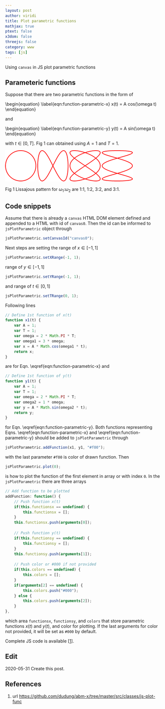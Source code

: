 ```yaml
---
layout: post
author: viridi
title: Plot parametric functions
mathjax: true
ptext: false
x3dom: false
threejs: false
category: www
tags: [js]
---
```

Using `canvas` in JS plot parametric functions

## Parameteric functions
Suppose that there are two parametric functions in the form of

\begin{equation}
\label{eqn:function-parametric-x}
x(t) = A cos(\omega t)
\end{equation}

and

\begin{equation}
\label{eqn:function-parametric-y}
y(t) = A sin(\omega t)
\end{equation}

with $t \in [0, T]$. Fig 1 can obtained using $A = 1$ and $T = 1$.

![](https://github.com/dudung/abm-x/raw/master/src/classes/js-plot-func/lissajous-1-1.png)
![](https://github.com/dudung/abm-x/raw/master/src/classes/js-plot-func/lissajous-1-2.png)
![](https://github.com/dudung/abm-x/raw/master/src/classes/js-plot-func/lissajous-3-2.png)
![](https://github.com/dudung/abm-x/raw/master/src/classes/js-plot-func/lissajous-3-1.png)

Fig 1 Lissajous pattern for $\omega_1$:$\omega_2$ are 1:1, 1:2, 3:2, and 3:1.

## Code snippets
Assume that there is already a `canvas` HTML DOM element defined and appended to a HTML with id of `canvas0`. Then the id can be informed to `jsPlotParametric` object through

```javascript
jsPlotParametric.setCanvasId("canvas0");
```

Next steps are  setting the range of $x \in [-1,1]$

```javascript
jsPlotParametric.setXRange(-1, 1);
```

range of $y \in [-1,1]$

```javascript
jsPlotParametric.setYRange(-1, 1);
```

and range of $t \in [0,1]$

```javascript
jsPlotParametric.setTRange(0, 1);
```

Following lines

```javascript
// Define 1st function of x(t)
function x1(t) {
	var A = 1;
	var T = 1;
	var omega = 2 * Math.PI * T;
	var omega1 = 3 * omega;
	var x = A * Math.cos(omega1 * t);
	return x;
}
```

are for Eqn. \eqref{eqn:function-parametric-x} and

```javascript
// Define 1st function of y(t)
function y1(t) {
	var A = 1;
	var T = 1;
	var omega = 2 * Math.PI * T;
	var omega2 = 1 * omega;
	var y = A * Math.sin(omega2 * t);
	return y;
}
```

for Eqn. \eqref{eqn:function-parametric-y}. Both functions representing Eqns. \eqref{eqn:function-parametric-x} and \eqref{eqn:function-parametric-y} should be added to `jsPlotParametric` through

```javascript
jsPlotParametric.addFunction(x1, y1, "#f00");
```

with the last parameter `#f00` is color of drawn function. Then

```javascript
jsPlotParametric.plot(0);
```

is how to plot the function of the first element in array or with index `0`. In the `jsPlotParametric` there are three arrays

```javascript
// Add function to be plotted
addFunction: function() {
	// Push function x(t)
	if(this.functionsx == undefined) {
		this.functionsx = [];
	}
	this.functionsx.push(arguments[0]);
	
	// Push function y(t)
	if(this.functionsy == undefined) {
		this.functionsy = [];
	}
	this.functionsy.push(arguments[1]);
	
	// Push color or #000 if not provided
	if(this.colors == undefined) {
		this.colors = [];
	}
	if(arguments[2] == undefined) {
		this.colors.push("#000");			
	} else {
		this.colors.push(arguments[2]);
	}
},
```

which area `functionsx`, `functionsy`, and `colors` that store parametric functions $x(t)$ and $y(t)$, and color for plotting. If the last arguments for color not provided, it will be set as `#000` by default.

Complete JS code is available [[1](#ref1)].

## Edit
2020-05-31 Create this post. <br />

## References
1. <a name="ref1"></a> url <https://github.com/dudung/abm-x/tree/master/src/classes/js-plot-func>

